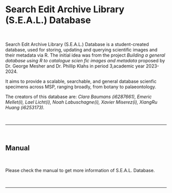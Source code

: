 # Search Edit Archive Library (S.E.A.L.) Database

<br> 

Search Edit Archive Library (S.E.A.L.) Database is a student-created database, used for storing, updating and querying scientific images and their metadata via R. The initial idea was from the project *Building a general database using R to catalogue scien fic images and metadata* proposed by Dr. George Mesher and Dr. Phillip Klahs in period 3,academic year 2023-2024.

It aims to provide a scalable, searchable, and general database scienfic specimens across MSP, ranging broadly, from botany to palaeontology.

The creators of this database are: *Clara Baumans (i6287661), Emeric Mellet(i), Lael Licht(i), Noah Labuschagne(i), Xavier Miserez(i), XiangRu Huang (i6253173).*

<br> 

---

<br> 

## Manual

<br> 

Please check the manual to get more information of S.E.A.L. Database.

<br> 

---


